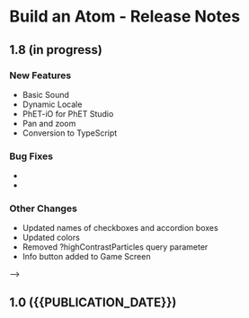 # Build an Atom - Release Notes
<!-- 
Instructions:
* Replace {{SIM_TITLE}} with the simulation title.
* For a published version, replace {{PUBLICATION_DATE}} with the publication date, in year-month-day format, e.g. "2025-05-16".
* For a version that has not been published yet, replace {{PUBLICATION_DATE}} with "in progress".
* Make sure version numbers are correct, in MAJOR.MINOR format, e.g. "1.2".
* For a 1.0 release, only the 1.0 heading and date is needed. This includes ports of legacy sims.
* Developer and designer should collaborate on what to include for any release beyond 1.0. 
* For each new version, add a section to the top of these release notes - reverse chronological order, with the most-recent version at the top.

For an exemplar, see https://github.com/phetsims/balancing-chemical-equations/blob/main/doc/release-notes.md
-->


## 1.8  (in progress)

### New Features
* Basic Sound
* Dynamic Locale
* PhET-iO for PhET Studio
* Pan and zoom
* Conversion to TypeScript


### Bug Fixes
* 
* 

### Other Changes
* Updated names of checkboxes and accordion boxes
* Updated colors
* Removed ?highContrastParticles query parameter
* Info button added to Game Screen
  
-->

## 1.0 ({{PUBLICATION_DATE}})
